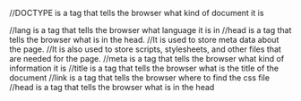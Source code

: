 <!DOCTYPE html>

//DOCTYPE is a tag that tells the browser what kind of document it is

<html lang="en">
//lang is a tag that tells the browser what language it is in

<head>
    //head is a tag that tells the browser what is in the head.
    //It is used to store meta data about the page.
    //It is also used to store scripts, stylesheets, and other files that are needed for the page.
    <meta charset="UTF-8">
    //meta is a tag that tells the browser what kind of information it is
    <meta name="viewport" content="width=device-width, initial-scale=1.0">
    <meta http-equiv="X-UA-Compatible" content="ie=edge">
    <title>Document</title> //title is a tag that tells the browser what is the title of the document
    <link rel="stylesheet" href="./learncss.css"> //link is a tag that tells the browser where to find the css file
</head> //head is a tag that tells the browser what is in the head
